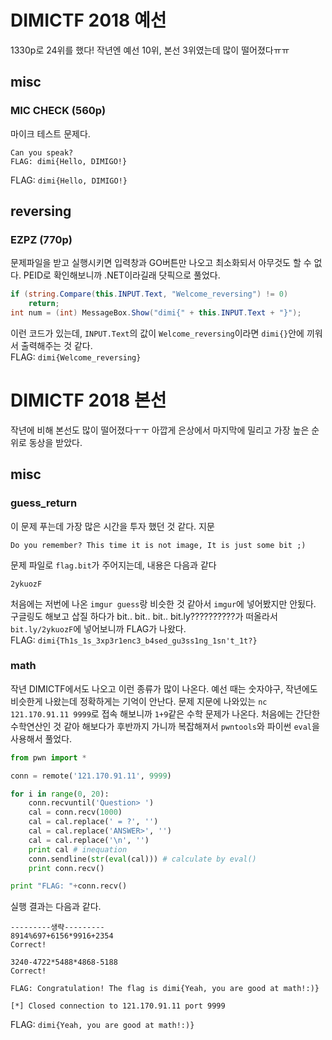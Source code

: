 # DIMICTF 2018 예선
1330p로 24위를 했다!
작년엔 예선 10위, 본선 3위였는데 많이 떨어졌다ㅠㅠ
## misc
### MIC CHECK (560p)
마이크 테스트 문제다.
```
Can you speak?
FLAG: dimi{Hello, DIMIGO!}
```
FLAG: `dimi{Hello, DIMIGO!}`

## reversing
### EZPZ (770p)
문제파일을 받고 실행시키면 입력창과 GO버튼만 나오고 최소화되서 아무것도 할 수 없다.
PEID로 확인해보니까 .NET이라길래 닷픽으로 풀었다.
```c#
if (string.Compare(this.INPUT.Text, "Welcome_reversing") != 0)
    return;
int num = (int) MessageBox.Show("dimi{" + this.INPUT.Text + "}");
```
이런 코드가 있는데, 
`INPUT.Text`의 값이 `Welcome_reversing`이라면 `dimi{}`안에 끼워서 출력해주는 것 같다.<br>
FLAG: `dimi{Welcome_reversing}`

# DIMICTF 2018 본선
작년에 비해 본선도 많이 떨어졌다ㅜㅜ
아깝게 은상에서 마지막에 밀리고 가장 높은 순위로 동상을 받았다.
## misc
### guess_return
이 문제 푸는데 가장 많은 시간을 투자 했던 것 같다.
지문
```
Do you remember? This time it is not image, It is just some bit ;)
```
문제 파일로 `flag.bit`가 주어지는데,
내용은 다음과 같다
```
2ykuozF
```
처음에는 저번에 나온 `imgur guess`랑 비슷한 것 같아서 `imgur`에 넣어봤지만 안됬다.
구글링도 해보고 삽질 하다가 bit.. bit.. bit.. bit.ly??????????가 떠올라서
`bit.ly/2ykuozF`에 넣어보니까 FLAG가 나왔다.<br>
FLAG: `dimi{Th1s_1s_3xp3r1enc3_b4sed_gu3ss1ng_1sn't_1t?}`

### math
작년 DIMICTF에서도 나오고 이런 종류가 많이 나온다.
예선 때는 숫자야구, 작년에도 비슷한게 나왔는데 정확하게는 기억이 안난다.
문제 지문에 나와있는 `nc 121.170.91.11 9999`로 접속 해보니까 `1+9`같은 수학 문제가 나온다. 처음에는 간단한 수학연산인 것 같아 해보다가 후반까지 가니까 복잡해져서 `pwntools`와 파이썬 `eval`을 사용해서 풀었다.
```python
from pwn import *

conn = remote('121.170.91.11', 9999)

for i in range(0, 20):
    conn.recvuntil('Question> ')
    cal = conn.recv(1000)
    cal = cal.replace(' = ?', '')
    cal = cal.replace('ANSWER>', '')
    cal = cal.replace('\n', '')
    print cal # inequation
    conn.sendline(str(eval(cal))) # calculate by eval()
    print conn.recv()

print "FLAG: "+conn.recv()
```
실행 결과는 다음과 같다.
```
---------생략---------
8914%697+6156*9916+2354
Correct!

3240-4722*5488*4868-5188
Correct!

FLAG: Congratulation! The flag is dimi{Yeah, you are good at math!:)}

[*] Closed connection to 121.170.91.11 port 9999
```
FLAG: `dimi{Yeah, you are good at math!:)}`